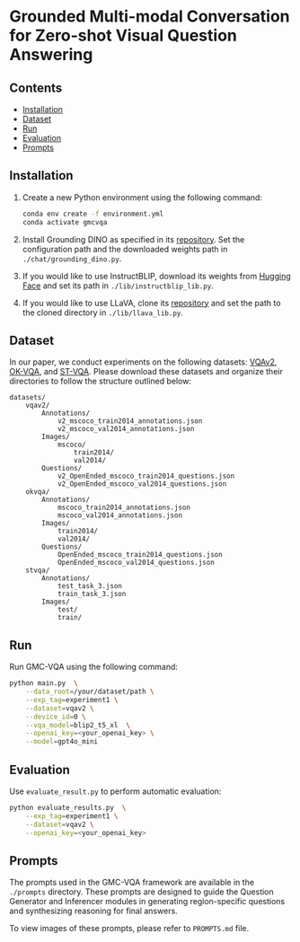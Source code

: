 # Grounded Multi-modal Conversation for Zero-shot Visual Question Answering

## Contents

- [Installation](#installation)
- [Dataset](#dataset)
- [Run](#run)
- [Evaluation](#evaluation)
- [Prompts](#prompts)

## Installation

1. Create a new Python environment using the following command:

    ```bash
    conda env create -f environment.yml
    conda activate gmcvqa
    ```

2. Install Grounding DINO as specified in its [repository](https://github.com/IDEA-Research/GroundingDINO). Set the configuration path and the downloaded weights path in `./chat/grounding_dino.py`.

3. If you would like to use InstructBLIP, download its weights from [Hugging Face](https://huggingface.co/Salesforce/instructblip-flan-t5-xl) and set its path in `./lib/instructblip_lib.py`.

4. If you would like to use LLaVA, clone its [repository](https://github.com/haotian-liu/LLaVA) and set the path to the cloned directory in `./lib/llava_lib.py`.

## Dataset

In our paper, we conduct experiments on the following datasets: [VQAv2](https://visualqa.org/), [OK-VQA](https://okvqa.allenai.org/), and [ST-VQA](https://rrc.cvc.uab.es/?ch=11). Please download these datasets and organize their directories to follow the structure outlined below:

```
datasets/
    vqav2/
        Annotations/
            v2_mscoco_train2014_annotations.json
            v2_mscoco_val2014_annotations.json
        Images/
            mscoco/
                train2014/
                val2014/
        Questions/
            v2_OpenEnded_mscoco_train2014_questions.json
            v2_OpenEnded_mscoco_val2014_questions.json
    okvqa/
        Annotations/
            mscoco_train2014_annotations.json
            mscoco_val2014_annotations.json
        Images/
            train2014/
            val2014/
        Questions/
            OpenEnded_mscoco_train2014_questions.json
            OpenEnded_mscoco_val2014_questions.json
    stvqa/
        Annotations/
            test_task_3.json
            train_task_3.json
        Images/
            test/
            train/
```

## Run

Run GMC-VQA using the following command:

```bash
python main.py  \
    --data_root=/your/dataset/path \
    --exp_tag=experiment1 \
    --dataset=vqav2 \
    --device_id=0 \
    --vqa_model=blip2_t5_xl  \
    --openai_key=<your_openai_key> \
    --model=gpt4o_mini
```

## Evaluation

Use `evaluate_result.py` to perform automatic evaluation:

```bash
python evaluate_results.py  \
    --exp_tag=experiment1 \
    --dataset=vqav2 \
    --openai_key=<your_openai_key>
```

## Prompts

The prompts used in the GMC-VQA framework are available in the `./prompts` directory. These prompts are designed to guide the Question Generator and Inferencer modules in generating region-specific questions and synthesizing reasoning for final answers.

To view images of these prompts, please refer to `PROMPTS.md` file.